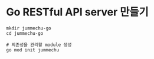# Go RESTful API server 만들기





```shell
mkdir jummechu-go
cd jummechu-go

# 의존성을 관리할 module 생성
go mod init jummechu
```

<br />

